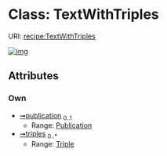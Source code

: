 
# Class: TextWithTriples




URI: [recipe:TextWithTriples](http://w3id.org/ontogpt/recipe/TextWithTriples)


[![img](https://yuml.me/diagram/nofunky;dir:TB/class/[Triple],[Triple]<triples%200..*-++[TextWithTriples],[Publication]<publication%200..1-++[TextWithTriples],[Publication])](https://yuml.me/diagram/nofunky;dir:TB/class/[Triple],[Triple]<triples%200..*-++[TextWithTriples],[Publication]<publication%200..1-++[TextWithTriples],[Publication])

## Attributes


### Own

 * [➞publication](textWithTriples__publication.md)  <sub>0..1</sub>
     * Range: [Publication](Publication.md)
 * [➞triples](textWithTriples__triples.md)  <sub>0..\*</sub>
     * Range: [Triple](Triple.md)
